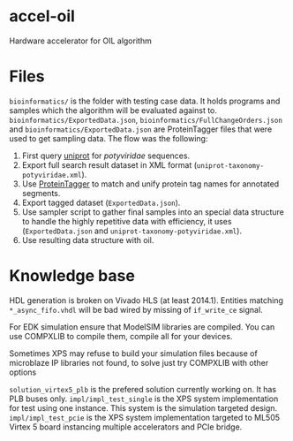 accel-oil
=========

Hardware accelerator for OIL algorithm

Files
=====

`bioinformatics/` is the folder with testing case data. It holds programs and samples which the algorithm will be evaluated against to.
`bioinformatics/ExportedData.json`, `bioinformatics/FullChangeOrders.json` and `bioinformatics/ExportedData.json` are ProteinTagger files that were used to get sampling data.
The flow was the following:

1. First query [uniprot] for _potyviridae_ sequences.
2. Export full search result dataset in XML format (`uniprot-taxonomy-potyviridae.xml`).
3. Use [ProteinTagger] to match and unify protein tag names for annotated segments.
4. Export tagged dataset (`ExportedData.json`).
5. Use sampler script to gather final samples into an special data structure to handle the highly repetitive data with efficiency, it uses (`ExportedData.json` and `uniprot-taxonomy-potyviridae.xml`).
6. Use resulting data structure with oil.

Knowledge base
==============

HDL generation is broken on Vivado HLS (at least 2014.1). Entities matching `*_async_fifo.vhdl` will be bad wired by missing of `if_write_ce` signal.

For EDK simulation ensure that ModelSIM libraries are compiled. You can use COMPXLIB to compile them, compile all for your devices.

Sometimes XPS may refuse to build your simulation files because of microblaze IP libraries not found, to solve just try COMPXLIB with other options

`solution_virtex5_plb` is the prefered solution currently working on. It has PLB buses only.
`impl/impl_test_single` is the XPS system implementation for test using one instance. This system is the simulation targeted design.
`impl/impl_test_pcie` is the XPS system implementation targeted to ML505 Virtex 5 board instancing multiple accelerators and PCIe bridge.

[uniprot]: http://www.uniprot.org/  "UniProt KB Proteins database"
[ProteinTagger]: https://code.google.com/p/protein-tagger/ "Protein Tagger Open Source"